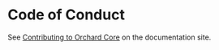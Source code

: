 # Code of Conduct

See [Contributing to Orchard Core](https://docs.orchardcore.net/en/latest/docs/guides/contributing/) on the documentation site.
